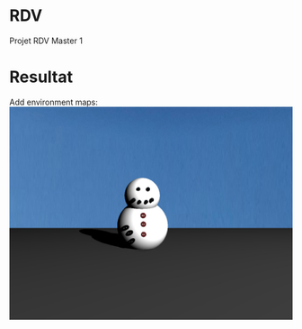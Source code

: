 # RDV
Projet RDV Master 1

# Resultat

Add environment maps:
![](https://raw.githubusercontent.com/hiham/RDV/master/out.jpg)
